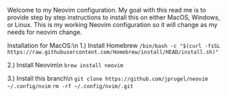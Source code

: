 Welcome to my Neovim configuration. My goal with this read me is to provide step by step instructions to install this on either MacOS, Windows, or Linux. This is my working Neovim configuration so it will change as my needs for neovim change.

Installation for MacOS:\n
1.) Install Homebrew
```/bin/bash -c "$(curl -fsSL https://raw.githubusercontent.com/Homebrew/install/HEAD/install.sh)"```

2.) Install Neovim\n
```brew install neovim```

3.) Install this branch\n
```git clone https://github.com/jprugel/neovim ~/.config/nvim```
```rm -rf ~/.config/nvim/.git```
